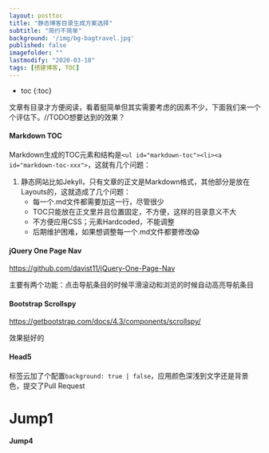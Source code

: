 ```yaml
---
layout: posttoc
title: "静态博客目录生成方案选择"
subtitle: "简约不简单"
background: '/img/bg-bagtravel.jpg'
published: false
imagefolder: ""
lastmodify: "2020-03-18"
tags: [搭建博客, TOC]
---
```


* toc
{:toc}

文章有目录才方便阅读，看着挺简单但其实需要考虑的因素不少，下面我们来一个个评估下。//TODO想要达到的效果？

#### Markdown TOC

Markdown生成的TOC元素和结构是`<ul id="markdown-toc"><li><a id="markdown-toc-xxx">`，这就有几个问题：

1. 静态网站比如Jekyll，只有文章的正文是Markdown格式，其他部分是放在Layouts的，这就造成了几个问题：
   - 每一个.md文件都需要加这一行，尽管很少
   - TOC只能放在正文里并且位置固定，不方便，这样的目录意义不大
   - 不方便应用CSS；元素Hardcoded，不能调整
   - 后期维护困难，如果想调整每一个.md文件都要修改:scream:

#### jQuery One Page Nav

https://github.com/davist11/jQuery-One-Page-Nav

主要有两个功能：点击导航条目的时候平滑滚动和浏览的时候自动高亮导航条目

#### Bootstrap Scrollspy

https://getbootstrap.com/docs/4.3/components/scrollspy/

效果挺好的

#### Head5

标签云加了个配置`background: true | false`，应用颜色深浅到文字还是背景色，提交了Pull Request

# Jump1
#### Jump4